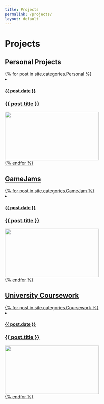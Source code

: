 ```yaml
---
title: Projects
permalink: /projects/
layout: default
---
```


<h1>Projects</h1>
<body>
    <section id = 'Projects'>
        <link rel = 'stylesheet' href = '/assets/css/pagestyle.css'>
        <div class = 'wrapper'>
            <div>
                <h2>Personal Projects</h2>
                {% for post in site.categories.Personal %}
                <li>
                <a href="{{ post.url }}">
                    <div>
                        <h4>{{ post.date }}</h4>
                        <h3>{{ post.title }}</h3>
                    </div>
                    <div>
                        <img src = "{{ post.thumbnail }}" style = "width:300px; height:155px;">
                    </div>
                </li>
                {% endfor %}
            </div>
            <div>
                <h2>GameJams</h2>
                {% for post in site.categories.GameJam %}
                <li>
                <a href="{{ post.url }}">
                    <div>
                        <h4>{{ post.date }}</h4>
                        <h3>{{ post.title }}</h3>
                    </div>
                    <div>
                        <img src = "{{ post.thumbnail }}" style = "width:300px; height:155px;">
                    </div>
                </li>
                {% endfor %}
            </div>
            <div>
                <h2>University Coursework</h2>
                {% for post in site.categories.Coursework %}
                <li>
                <a href="{{ post.url }}">
                    <div>
                        <h4>{{ post.date }}</h4>
                        <h3>{{ post.title }}</h3>
                    </div>
                    <div>
                        <img src = "{{ post.thumbnail }}" style = "width:300px; height:155px;">
                    </div>
                </li>
                {% endfor %}
            </div>
        </div>
    </section>
</body>

